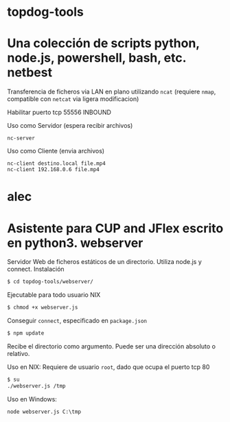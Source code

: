 topdog-tools
============

Una colección de scripts python, node.js, powershell, bash, etc.
netbest
====
Transferencia de ficheros via LAN en plano utilizando `ncat` (requiere `nmap`, compatible con `netcat` via ligera modificacion)

Habilitar puerto tcp 55556 INBOUND

Uso como Servidor (espera recibir archivos)
```
nc-server
```
Uso como Cliente (envia archivos)
```
nc-client destino.local file.mp4
nc-client 192.168.0.6 file.mp4
```
alec
====

Asistente para CUP and JFlex escrito en python3.
webserver
====
Servidor Web de ficheros estáticos de un directorio.
Utiliza node.js y connect.
Instalación
```Bash
$ cd topdog-tools/webserver/
```
Ejecutable para todo usuario NIX
```Bash
$ chmod +x webserver.js
```
Conseguir `connect`, especificado en `package.json`
```Bash
$ npm update
```
Recibe el directorio como argumento. Puede ser una dirección absoluto o relativo.

Uso en NIX: Requiere de usuario `root`, dado que ocupa el puerto tcp 80
```Bash
$ su
./webserver.js /tmp
```
Uso en Windows:
```
node webserver.js C:\tmp
```

